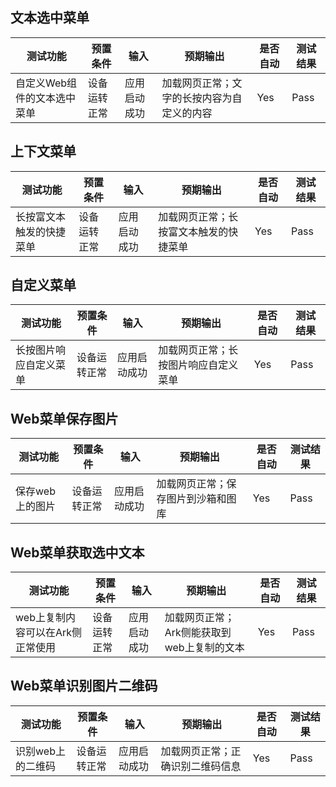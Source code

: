 ## 文本选中菜单

| 测试功能     | 预置条件     | 输入         | 预期输出                  | 是否自动 | 测试结果 |
|----------| ------------ | ------------ |-----------------------| -------- | -------- |
| 自定义Web组件的文本选中菜单 | 设备运转正常 | 应用启动成功 | 加载网页正常；文字的长按内容为自定义的内容 | Yes      | Pass     |

## 上下文菜单

| 测试功能         | 预置条件     | 输入         | 预期输出         | 是否自动 | 测试结果 |
| ---------------- | ------------ | ------------ | ---------------- | -------- | -------- |
| 长按富文本触发的快捷菜单 | 设备运转正常 | 应用启动成功 | 加载网页正常；长按富文本触发的快捷菜单 | Yes      | Pass     |

## 自定义菜单

| 测试功能         | 预置条件     | 输入         | 预期输出               | 是否自动 | 测试结果 |
| ---------------- | ------------ | ------------ |--------------------| -------- | -------- |
| 长按图片响应自定义菜单 | 设备运转正常 | 应用启动成功 | 加载网页正常；长按图片响应自定义菜单 | Yes      | Pass     |

## Web菜单保存图片

| 测试功能      | 预置条件     | 输入         | 预期输出              | 是否自动 | 测试结果 |
|-----------| ------------ | ------------ |-------------------| -------- | -------- |
| 保存web上的图片 | 设备运转正常 | 应用启动成功 | 加载网页正常；保存图片到沙箱和图库 | Yes      | Pass     |

## Web菜单获取选中文本

| 测试功能                | 预置条件     | 输入         | 预期输出                     | 是否自动 | 测试结果 |
|---------------------| ------------ | ------------ |--------------------------| -------- | -------- |
| web上复制内容可以在Ark侧正常使用 | 设备运转正常 | 应用启动成功 | 加载网页正常；Ark侧能获取到web上复制的文本 | Yes      | Pass     |

## Web菜单识别图片二维码

| 测试功能       | 预置条件     | 输入         | 预期输出             | 是否自动 | 测试结果 |
|------------| ------------ | ------------ |------------------| -------- | -------- |
| 识别web上的二维码 | 设备运转正常 | 应用启动成功 | 加载网页正常；正确识别二维码信息 | Yes      | Pass     |
